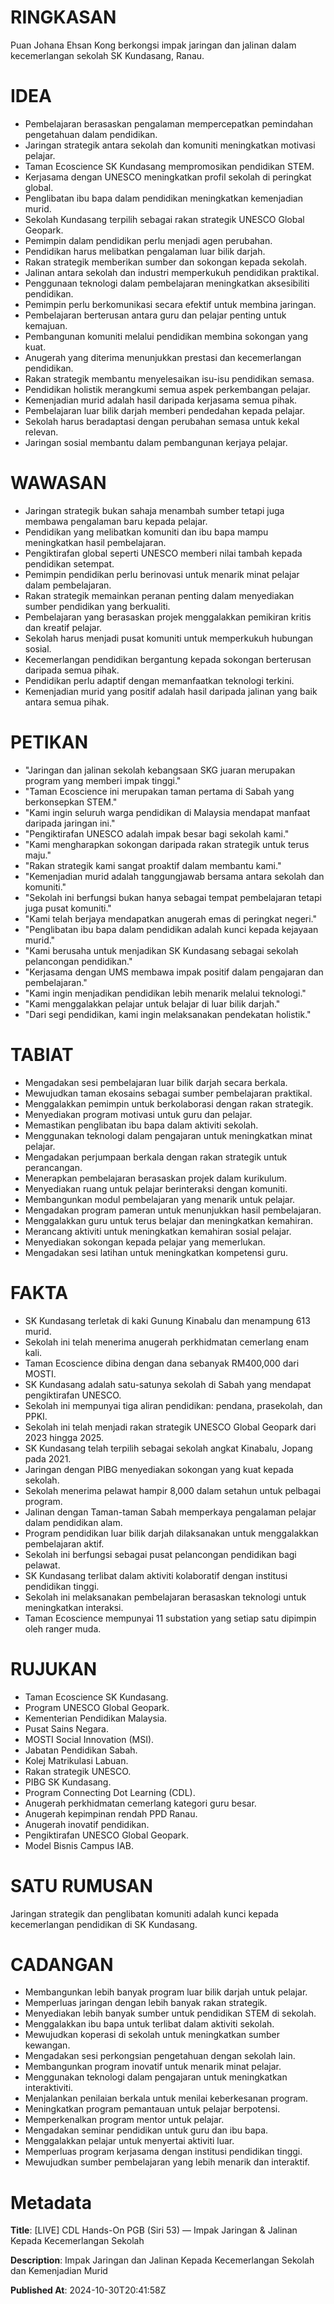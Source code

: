 # RINGKASAN
Puan Johana Ehsan Kong berkongsi impak jaringan dan jalinan dalam kecemerlangan sekolah SK Kundasang, Ranau.

# IDEA
- Pembelajaran berasaskan pengalaman mempercepatkan pemindahan pengetahuan dalam pendidikan.
- Jaringan strategik antara sekolah dan komuniti meningkatkan motivasi pelajar.
- Taman Ecoscience SK Kundasang mempromosikan pendidikan STEM.
- Kerjasama dengan UNESCO meningkatkan profil sekolah di peringkat global.
- Penglibatan ibu bapa dalam pendidikan meningkatkan kemenjadian murid.
- Sekolah Kundasang terpilih sebagai rakan strategik UNESCO Global Geopark.
- Pemimpin dalam pendidikan perlu menjadi agen perubahan.
- Pendidikan harus melibatkan pengalaman luar bilik darjah.
- Rakan strategik memberikan sumber dan sokongan kepada sekolah.
- Jalinan antara sekolah dan industri memperkukuh pendidikan praktikal.
- Penggunaan teknologi dalam pembelajaran meningkatkan aksesibiliti pendidikan.
- Pemimpin perlu berkomunikasi secara efektif untuk membina jaringan.
- Pembelajaran berterusan antara guru dan pelajar penting untuk kemajuan.
- Pembangunan komuniti melalui pendidikan membina sokongan yang kuat.
- Anugerah yang diterima menunjukkan prestasi dan kecemerlangan pendidikan.
- Rakan strategik membantu menyelesaikan isu-isu pendidikan semasa.
- Pendidikan holistik merangkumi semua aspek perkembangan pelajar.
- Kemenjadian murid adalah hasil daripada kerjasama semua pihak.
- Pembelajaran luar bilik darjah memberi pendedahan kepada pelajar.
- Sekolah harus beradaptasi dengan perubahan semasa untuk kekal relevan.
- Jaringan sosial membantu dalam pembangunan kerjaya pelajar.

# WAWASAN
- Jaringan strategik bukan sahaja menambah sumber tetapi juga membawa pengalaman baru kepada pelajar.
- Pendidikan yang melibatkan komuniti dan ibu bapa mampu meningkatkan hasil pembelajaran.
- Pengiktirafan global seperti UNESCO memberi nilai tambah kepada pendidikan setempat.
- Pemimpin pendidikan perlu berinovasi untuk menarik minat pelajar dalam pembelajaran.
- Rakan strategik memainkan peranan penting dalam menyediakan sumber pendidikan yang berkualiti.
- Pembelajaran yang berasaskan projek menggalakkan pemikiran kritis dan kreatif pelajar.
- Sekolah harus menjadi pusat komuniti untuk memperkukuh hubungan sosial.
- Kecemerlangan pendidikan bergantung kepada sokongan berterusan daripada semua pihak.
- Pendidikan perlu adaptif dengan memanfaatkan teknologi terkini.
- Kemenjadian murid yang positif adalah hasil daripada jalinan yang baik antara semua pihak.

# PETIKAN
- "Jaringan dan jalinan sekolah kebangsaan SKG juaran merupakan program yang memberi impak tinggi."
- "Taman Ecoscience ini merupakan taman pertama di Sabah yang berkonsepkan STEM."
- "Kami ingin seluruh warga pendidikan di Malaysia mendapat manfaat daripada jaringan ini."
- "Pengiktirafan UNESCO adalah impak besar bagi sekolah kami."
- "Kami mengharapkan sokongan daripada rakan strategik untuk terus maju."
- "Rakan strategik kami sangat proaktif dalam membantu kami."
- "Kemenjadian murid adalah tanggungjawab bersama antara sekolah dan komuniti."
- "Sekolah ini berfungsi bukan hanya sebagai tempat pembelajaran tetapi juga pusat komuniti."
- "Kami telah berjaya mendapatkan anugerah emas di peringkat negeri."
- "Penglibatan ibu bapa dalam pendidikan adalah kunci kepada kejayaan murid."
- "Kami berusaha untuk menjadikan SK Kundasang sebagai sekolah pelancongan pendidikan."
- "Kerjasama dengan UMS membawa impak positif dalam pengajaran dan pembelajaran."
- "Kami ingin menjadikan pendidikan lebih menarik melalui teknologi."
- "Kami menggalakkan pelajar untuk belajar di luar bilik darjah."
- "Dari segi pendidikan, kami ingin melaksanakan pendekatan holistik."

# TABIAT
- Mengadakan sesi pembelajaran luar bilik darjah secara berkala.
- Mewujudkan taman ekosains sebagai sumber pembelajaran praktikal.
- Menggalakkan pemimpin untuk berkolaborasi dengan rakan strategik.
- Menyediakan program motivasi untuk guru dan pelajar.
- Memastikan penglibatan ibu bapa dalam aktiviti sekolah.
- Menggunakan teknologi dalam pengajaran untuk meningkatkan minat pelajar.
- Mengadakan perjumpaan berkala dengan rakan strategik untuk perancangan.
- Menerapkan pembelajaran berasaskan projek dalam kurikulum.
- Menyediakan ruang untuk pelajar berinteraksi dengan komuniti.
- Membangunkan modul pembelajaran yang menarik untuk pelajar.
- Mengadakan program pameran untuk menunjukkan hasil pembelajaran.
- Menggalakkan guru untuk terus belajar dan meningkatkan kemahiran.
- Merancang aktiviti untuk meningkatkan kemahiran sosial pelajar.
- Menyediakan sokongan kepada pelajar yang memerlukan.
- Mengadakan sesi latihan untuk meningkatkan kompetensi guru.

# FAKTA
- SK Kundasang terletak di kaki Gunung Kinabalu dan menampung 613 murid.
- Sekolah ini telah menerima anugerah perkhidmatan cemerlang enam kali.
- Taman Ecoscience dibina dengan dana sebanyak RM400,000 dari MOSTI.
- SK Kundasang adalah satu-satunya sekolah di Sabah yang mendapat pengiktirafan UNESCO.
- Sekolah ini mempunyai tiga aliran pendidikan: pendana, prasekolah, dan PPKI.
- Sekolah ini telah menjadi rakan strategik UNESCO Global Geopark dari 2023 hingga 2025.
- SK Kundasang telah terpilih sebagai sekolah angkat Kinabalu, Jopang pada 2021.
- Jaringan dengan PIBG menyediakan sokongan yang kuat kepada sekolah.
- Sekolah menerima pelawat hampir 8,000 dalam setahun untuk pelbagai program.
- Jalinan dengan Taman-taman Sabah memperkaya pengalaman pelajar dalam pendidikan alam.
- Program pendidikan luar bilik darjah dilaksanakan untuk menggalakkan pembelajaran aktif.
- Sekolah ini berfungsi sebagai pusat pelancongan pendidikan bagi pelawat.
- SK Kundasang terlibat dalam aktiviti kolaboratif dengan institusi pendidikan tinggi.
- Sekolah ini melaksanakan pembelajaran berasaskan teknologi untuk meningkatkan interaksi.
- Taman Ecoscience mempunyai 11 substation yang setiap satu dipimpin oleh ranger muda.

# RUJUKAN
- Taman Ecoscience SK Kundasang.
- Program UNESCO Global Geopark.
- Kementerian Pendidikan Malaysia.
- Pusat Sains Negara.
- MOSTI Social Innovation (MSI).
- Jabatan Pendidikan Sabah.
- Kolej Matrikulasi Labuan.
- Rakan strategik UNESCO.
- PIBG SK Kundasang.
- Program Connecting Dot Learning (CDL).
- Anugerah perkhidmatan cemerlang kategori guru besar.
- Anugerah kepimpinan rendah PPD Ranau.
- Anugerah inovatif pendidikan.
- Pengiktirafan UNESCO Global Geopark.
- Model Bisnis Campus IAB.

# SATU RUMUSAN
Jaringan strategik dan penglibatan komuniti adalah kunci kepada kecemerlangan pendidikan di SK Kundasang.

# CADANGAN
- Membangunkan lebih banyak program luar bilik darjah untuk pelajar.
- Memperluas jaringan dengan lebih banyak rakan strategik.
- Menyediakan lebih banyak sumber untuk pendidikan STEM di sekolah.
- Menggalakkan ibu bapa untuk terlibat dalam aktiviti sekolah.
- Mewujudkan koperasi di sekolah untuk meningkatkan sumber kewangan.
- Mengadakan sesi perkongsian pengetahuan dengan sekolah lain.
- Membangunkan program inovatif untuk menarik minat pelajar.
- Menggunakan teknologi dalam pengajaran untuk meningkatkan interaktiviti.
- Menjalankan penilaian berkala untuk menilai keberkesanan program.
- Meningkatkan program pemantauan untuk pelajar berpotensi.
- Memperkenalkan program mentor untuk pelajar.
- Mengadakan seminar pendidikan untuk guru dan ibu bapa.
- Menggalakkan pelajar untuk menyertai aktiviti luar.
- Memperluas program kerjasama dengan institusi pendidikan tinggi.
- Mewujudkan sumber pembelajaran yang lebih menarik dan interaktif.

# Metadata
**Title**: [LIVE] CDL Hands-On PGB (Siri 53) — Impak Jaringan & Jalinan Kepada Kecemerlangan Sekolah

**Description**: Impak Jaringan dan Jalinan Kepada Kecemerlangan Sekolah dan Kemenjadian Murid

**Published At**: 2024-10-30T20:41:58Z